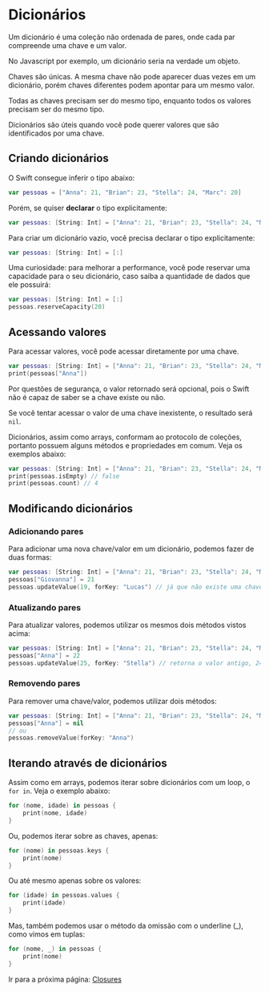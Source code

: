 # Dicionários

Um dicionário é uma coleção não ordenada de pares, onde cada par compreende uma chave e um valor. 

No Javascript por exemplo, um dicionário seria na verdade um objeto.

Chaves são únicas. A mesma chave não pode aparecer duas vezes em um dicionário, porém chaves diferentes podem apontar para um mesmo valor.

Todas as chaves precisam ser do mesmo tipo, enquanto todos os valores precisam ser do mesmo tipo.

Dicionários são úteis quando você pode querer valores que são identificados por uma chave. 

## Criando dicionários

O Swift consegue inferir o tipo abaixo:

```swift
var pessoas = ["Anna": 21, "Brian": 23, "Stella": 24, "Marc": 20]
```

Porém, se quiser **declarar** o tipo explicitamente:

```swift
var pessoas: [String: Int] = ["Anna": 21, "Brian": 23, "Stella": 24, "Marc": 20]
```

Para criar um dicionário vazio, você precisa declarar o tipo explicitamente:

```swift
var pessoas: [String: Int] = [:]
```

Uma curiosidade: para melhorar a performance, você pode reservar uma capacidade para o seu dicionário, caso saiba a quantidade de dados que ele possuirá:

```swift
var pessoas: [String: Int] = [:]
pessoas.reserveCapacity(20)
```

## Acessando valores

Para acessar valores, você pode acessar diretamente por uma chave.

```swift
var pessoas: [String: Int] = ["Anna": 21, "Brian": 23, "Stella": 24, "Marc": 20]
print(pessoas["Anna"])
```

Por questões de segurança, o valor retornado será opcional, pois o Swift não é capaz de saber se a chave existe ou não.

Se você tentar acessar o valor de uma chave inexistente, o resultado será `nil`.

Dicionários, assim como arrays, conformam ao protocolo de coleções, portanto possuem alguns métodos e propriedades em comum. Veja os exemplos abaixo:

```swift
var pessoas: [String: Int] = ["Anna": 21, "Brian": 23, "Stella": 24, "Marc": 20]
print(pessoas.isEmpty) // false
print(pessoas.count) // 4
```

## Modificando dicionários

### Adicionando pares

Para adicionar uma nova chave/valor em um dicionário, podemos fazer de duas formas:

```swift
var pessoas: [String: Int] = ["Anna": 21, "Brian": 23, "Stella": 24, "Marc": 20]
pessoas["Giovanna"] = 21
pessoas.updateValue(19, forKey: "Lucas") // já que não existe uma chave "Lucas", será criada uma e o retorno é nil
```

### Atualizando pares

Para atualizar valores, podemos utilizar os mesmos dois métodos vistos acima:

```swift
var pessoas: [String: Int] = ["Anna": 21, "Brian": 23, "Stella": 24, "Marc": 20]
pessoas["Anna"] = 22
pessoas.updateValue(25, forKey: "Stella") // retorna o valor antigo, 24. 
```

### Removendo pares

Para remover uma chave/valor, podemos utilizar dois métodos:

```swift
var pessoas: [String: Int] = ["Anna": 21, "Brian": 23, "Stella": 24, "Marc": 20]
pessoas["Anna"] = nil
// ou
pessoas.removeValue(forKey: "Anna")
```

## Iterando através de dicionários

Assim como em arrays, podemos iterar sobre dicionários com um loop, o `for in`. Veja o exemplo abaixo:

```swift
for (nome, idade) in pessoas {
    print(nome, idade)
}
```

Ou, podemos iterar sobre as chaves, apenas:

```swift
for (nome) in pessoas.keys {
    print(nome)
}
```

Ou até mesmo apenas sobre os valores:

```swift
for (idade) in pessoas.values {
    print(idade)
}
```

Mas, também podemos usar o método da omissão com o underline (_), como vimos em tuplas:

```swift
for (nome, _) in pessoas {
    print(nome)
}
```

Ir para a próxima página: [Closures](12-closures.md)